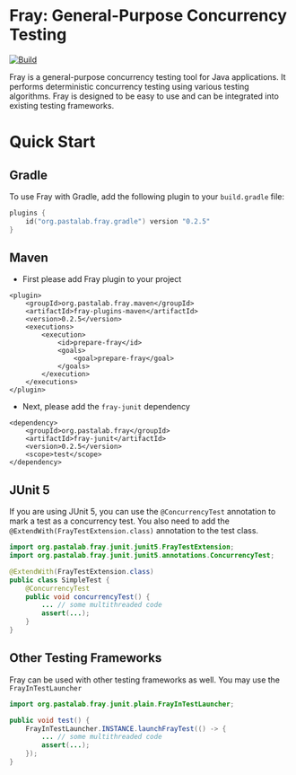 # Fray: General-Purpose Concurrency Testing 

[![Build](https://github.com/cmu-pasta/fray/actions/workflows/main.yml/badge.svg)](https://github.com/cmu-pasta/fray/actions/workflows/main.yml)


Fray is a general-purpose concurrency testing tool for Java applications. It performs deterministic concurrency testing using various testing algorithms.
Fray is designed to be easy to use and can be integrated into existing testing frameworks.

# Quick Start

## Gradle

To use Fray with Gradle, add the following plugin to your `build.gradle` file:

```kotlin
plugins {
    id("org.pastalab.fray.gradle") version "0.2.5"
}
```

## Maven

- First please add Fray plugin to your project

```
<plugin>
    <groupId>org.pastalab.fray.maven</groupId>
    <artifactId>fray-plugins-maven</artifactId>
    <version>0.2.5</version>
    <executions>
        <execution>
            <id>prepare-fray</id>
            <goals>
                <goal>prepare-fray</goal>
            </goals>
        </execution>
    </executions>
</plugin>
```

- Next, please add the `fray-junit` dependency

```
<dependency>
    <groupId>org.pastalab.fray</groupId>
    <artifactId>fray-junit</artifactId>
    <version>0.2.5</version>
    <scope>test</scope>
</dependency>
```

## JUnit 5

If you are using JUnit 5, you can use the `@ConcurrencyTest` annotation to mark a test as a concurrency test. You 
also need to add the `@ExtendWith(FrayTestExtension.class)` annotation to the test class.

```java
import org.pastalab.fray.junit.junit5.FrayTestExtension;
import org.pastalab.fray.junit.junit5.annotations.ConcurrencyTest;

@ExtendWith(FrayTestExtension.class)
public class SimpleTest {
    @ConcurrencyTest
    public void concurrencyTest() {
        ... // some multithreaded code
        assert(...);
    }
}

```


## Other Testing Frameworks

Fray can be used with other testing frameworks as well. You may use the `FrayInTestLauncher`

```java
import org.pastalab.fray.junit.plain.FrayInTestLauncher;

public void test() {
    FrayInTestLauncher.INSTANCE.launchFrayTest(() -> {
        ... // some multithreaded code
        assert(...);
    });
}
```